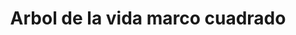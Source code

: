 ---
title: Arbol de la vida marco cuadrado
date: 
draft: false

# descripcion
description : Arbol de la vida marco cuadrado

materials: Plata 925

color: Plateado

dimensions: 2cm 

code: 02-14-0244

type: "Dijes"

categories: []

price: $4.130,00

price_eftvo: $3.510,00

# Images
# first image will be shown in the product page
images:
  # - image: "images/path_to_image"
  # La ubicacion de las imagenes es imagenes/Dijes/Dijes.Plata/02-14-0244-arbol-de-la-vida-marco-cuadrado
  - image: "./images/dijes/plata/02-14-0244-arbol-de-la-vida-marco-cuadrado.JPG"
---